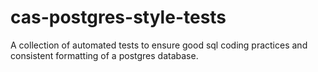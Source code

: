 # cas-postgres-style-tests
A collection of automated tests to ensure good sql coding practices and consistent formatting of a postgres database.
